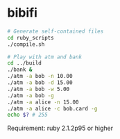 # bibifi

```sh
# Generate self-contained files
cd ruby_scripts
./compile.sh

# Play with atm and bank
cd ../build
./bank &
./atm -a bob -n 10.00
./atm -a bob -d 15.00
./atm -a bob -w 5.00
./atm -a bob -g
./atm -a alice -n 15.00
./atm -a alice -c bob.card -g
echo $? # 255
```

Requirement: ruby 2.1.2p95 or higher